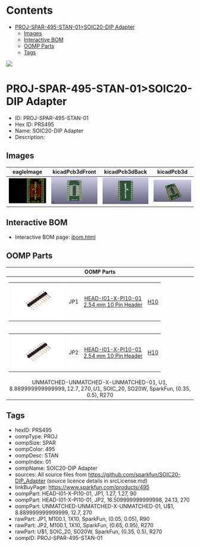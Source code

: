 



Contents
========

* [PROJ-SPAR-495-STAN-01>SOIC20-DIP Adapter](#proj-spar-495-stan-01soic20-dip-adapter)
	* [Images](#images)
	* [Interactive BOM](#interactive-bom)
	* [OOMP Parts](#oomp-parts)
	* [Tags](#tags)
  
![][im]
# PROJ-SPAR-495-STAN-01>SOIC20-DIP Adapter

- ID: PROJ-SPAR-495-STAN-01
- Hex ID: PRS495
- Name: SOIC20-DIP Adapter
- Description: 

## Images
  
  

|eagleImage|kicadPcb3dFront|kicadPcb3dBack|kicadPcb3d|
| :---: | :---: | :---: | :---: |
|[![eagleImage](eagleImage_140.png)](eagleImage_600.png)|[![kicadPcb3dFront](kicadPcb3dFront_140.png)](kicadPcb3dFront_600.png)|[![kicadPcb3dBack](kicadPcb3dBack_140.png)](kicadPcb3dBack_600.png)|[![kicadPcb3d](kicadPcb3d_140.png)](kicadPcb3d_600.png)|

## Interactive BOM

- Interactive BOM page: [ibom.html](kicad/bom/ibom.html)

## OOMP Parts
  

|OOMP Parts|
| :---: |
|<table><tr><td>![HEAD-I01-X-PI10-01](https://raw.githubusercontent.com/oomlout/oomlout_OOMP_parts/main/HEAD-I01-X-PI10-01/image_140.jpg)</td><td> JP1</td><td>[HEAD-I01-X-PI10-01<br>2.54 mm 10 Pin Header](https://github.com/oomlout/oomlout_OOMP_parts/tree/main/HEAD-I01-X-PI10-01/)</td><td>[H10](https://github.com/oomlout/oomlout_OOMP_parts/tree/main/HEAD-I01-X-PI10-01/)</td></tr></table>|
|<table><tr><td>![HEAD-I01-X-PI10-01](https://raw.githubusercontent.com/oomlout/oomlout_OOMP_parts/main/HEAD-I01-X-PI10-01/image_140.jpg)</td><td> JP2</td><td>[HEAD-I01-X-PI10-01<br>2.54 mm 10 Pin Header](https://github.com/oomlout/oomlout_OOMP_parts/tree/main/HEAD-I01-X-PI10-01/)</td><td>[H10](https://github.com/oomlout/oomlout_OOMP_parts/tree/main/HEAD-I01-X-PI10-01/)</td></tr></table>|
|UNMATCHED-UNMATCHED-X-UNMATCHED-01, U$1, 8.889999999999999, 12.7, 270,U$1, SOIC_20, SO20W, SparkFun, (0.35, 0.5), R270|

## Tags

- hexID: PRS495
- oompType: PROJ
- oompSize: SPAR
- oompColor: 495
- oompDesc: STAN
- oompIndex: 01
- oompName: SOIC20-DIP Adapter
- sources: All source files from https://github.com/sparkfun/SOIC20-DIP_Adapter (source licence details in srcLicense.md)
- linkBuyPage: https://www.sparkfun.com/products/495
- oompPart: HEAD-I01-X-PI10-01, JP1, 1.27, 1.27, 90
- oompPart: HEAD-I01-X-PI10-01, JP2, 16.509999999999998, 24.13, 270
- oompPart: UNMATCHED-UNMATCHED-X-UNMATCHED-01, U$1, 8.889999999999999, 12.7, 270
- rawPart: JP1, M100.1, 1X10, SparkFun, (0.05, 0.05), R90
- rawPart: JP2, M100.1, 1X10, SparkFun, (0.65, 0.95), R270
- rawPart: U$1, SOIC_20, SO20W, SparkFun, (0.35, 0.5), R270
- oompID: PROJ-SPAR-495-STAN-01



[im]: kicadPcb3d_450.png
